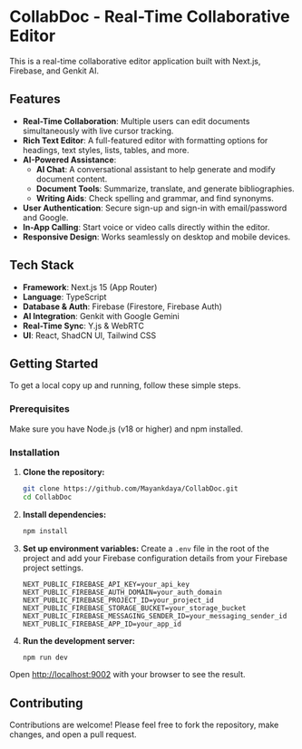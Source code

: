 # CollabDoc - Real-Time Collaborative Editor

This is a real-time collaborative editor application built with Next.js, Firebase, and Genkit AI.

## Features

- **Real-Time Collaboration**: Multiple users can edit documents simultaneously with live cursor tracking.
- **Rich Text Editor**: A full-featured editor with formatting options for headings, text styles, lists, tables, and more.
- **AI-Powered Assistance**:
  - **AI Chat**: A conversational assistant to help generate and modify document content.
  - **Document Tools**: Summarize, translate, and generate bibliographies.
  - **Writing Aids**: Check spelling and grammar, and find synonyms.
- **User Authentication**: Secure sign-up and sign-in with email/password and Google.
- **In-App Calling**: Start voice or video calls directly within the editor.
- **Responsive Design**: Works seamlessly on desktop and mobile devices.

## Tech Stack

- **Framework**: Next.js 15 (App Router)
- **Language**: TypeScript
- **Database & Auth**: Firebase (Firestore, Firebase Auth)
- **AI Integration**: Genkit with Google Gemini
- **Real-Time Sync**: Y.js & WebRTC
- **UI**: React, ShadCN UI, Tailwind CSS

## Getting Started

To get a local copy up and running, follow these simple steps.

### Prerequisites

Make sure you have Node.js (v18 or higher) and npm installed.

### Installation

1.  **Clone the repository:**
    ```bash
    git clone https://github.com/Mayankdaya/CollabDoc.git
    cd CollabDoc
    ```

2.  **Install dependencies:**
    ```bash
    npm install
    ```

3.  **Set up environment variables:**
    Create a `.env` file in the root of the project and add your Firebase configuration details from your Firebase project settings.
    ```env
    NEXT_PUBLIC_FIREBASE_API_KEY=your_api_key
    NEXT_PUBLIC_FIREBASE_AUTH_DOMAIN=your_auth_domain
    NEXT_PUBLIC_FIREBASE_PROJECT_ID=your_project_id
    NEXT_PUBLIC_FIREBASE_STORAGE_BUCKET=your_storage_bucket
    NEXT_PUBLIC_FIREBASE_MESSAGING_SENDER_ID=your_messaging_sender_id
    NEXT_PUBLIC_FIREBASE_APP_ID=your_app_id
    ```

4.  **Run the development server:**
    ```bash
    npm run dev
    ```

Open [http://localhost:9002](http://localhost:9002) with your browser to see the result.

## Contributing

Contributions are welcome! Please feel free to fork the repository, make changes, and open a pull request.
